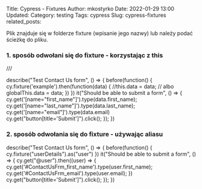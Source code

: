Title: Cypress - Fixtures
Author: mkostyrko
Date: 2022-01-29 13:00
Updated:
Category: testing
Tags: cypress
Slug: cypress-fixtures
related_posts:

Plik znajduje się w folderze fixture (wpisanie jego nazwy) lub należy podać ścieżkę do pliku.

### 1. sposób odwołani się do fixture - korzystając z this

/// <reference types="cypress" />

describe("Test Contact Us form", () => {
    before(function() {
        cy.fixture('example').then(function(data) {
            //this.data = data;
            // albo
            globalThis.data = data;
        })
    })
    it("Should be able to submit a form", () => { 
        cy.get('[name="first_name"]').type(data.first_name);
        cy.get('[name="last_name"]').type(data.last_name);
        cy.get('[name="email"]').type(data.email)
        cy.get("button[title='Submit']").click();
    });
})


### 2. sposób odwołania się do fixture - używając aliasu


describe("Test Contact Us form", () => {
    before(function() {
        cy.fixture("userDetails").as("user")
    })
    it("Should be able to submit a form", () => {
        cy.get("@user").then((user) => {
            cy.get('#ContactUsFrm_first_name').type(user.first_name);
            cy.get('#ContactUsFrm_email').type(user.email);
        })
        cy.get("button[title='Submit']").click();
    });
})

